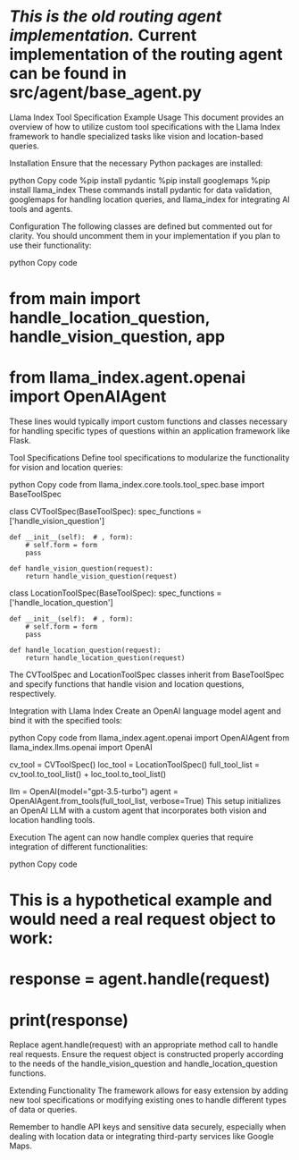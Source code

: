 # *This is the old routing agent implementation.* Current implementation of the routing agent can be found in src/agent/base_agent.py

Llama Index Tool Specification Example Usage
This document provides an overview of how to utilize custom tool specifications with the Llama Index framework to handle specialized tasks like vision and location-based queries.

Installation
Ensure that the necessary Python packages are installed:

python
Copy code
%pip install pydantic
%pip install googlemaps
%pip install llama_index
These commands install pydantic for data validation, googlemaps for handling location queries, and llama_index for integrating AI tools and agents.

Configuration
The following classes are defined but commented out for clarity. You should uncomment them in your implementation if you plan to use their functionality:

python
Copy code
# from main import handle_location_question, handle_vision_question, app
# from llama_index.agent.openai import OpenAIAgent
These lines would typically import custom functions and classes necessary for handling specific types of questions within an application framework like Flask.

Tool Specifications
Define tool specifications to modularize the functionality for vision and location queries:

python
Copy code
from llama_index.core.tools.tool_spec.base import BaseToolSpec

class CVToolSpec(BaseToolSpec):
    spec_functions = ['handle_vision_question']

    def __init__(self):  # , form):
        # self.form = form
        pass

    def handle_vision_question(request):
        return handle_vision_question(request)

class LocationToolSpec(BaseToolSpec):
    spec_functions = ['handle_location_question']

    def __init__(self):  # , form):
        # self.form = form
        pass

    def handle_location_question(request):
        return handle_location_question(request)
The CVToolSpec and LocationToolSpec classes inherit from BaseToolSpec and specify functions that handle vision and location questions, respectively.

Integration with Llama Index
Create an OpenAI language model agent and bind it with the specified tools:

python
Copy code
from llama_index.agent.openai import OpenAIAgent
from llama_index.llms.openai import OpenAI

cv_tool = CVToolSpec()
loc_tool = LocationToolSpec()
full_tool_list = cv_tool.to_tool_list() + loc_tool.to_tool_list()

llm = OpenAI(model="gpt-3.5-turbo")
agent = OpenAIAgent.from_tools(full_tool_list, verbose=True)
This setup initializes an OpenAI LLM with a custom agent that incorporates both vision and location handling tools.

Execution
The agent can now handle complex queries that require integration of different functionalities:

python
Copy code
# This is a hypothetical example and would need a real request object to work:
# response = agent.handle(request)
# print(response)
Replace agent.handle(request) with an appropriate method call to handle real requests. Ensure the request object is constructed properly according to the needs of the handle_vision_question and handle_location_question functions.

Extending Functionality
The framework allows for easy extension by adding new tool specifications or modifying existing ones to handle different types of data or queries.

Remember to handle API keys and sensitive data securely, especially when dealing with location data or integrating third-party services like Google Maps.







